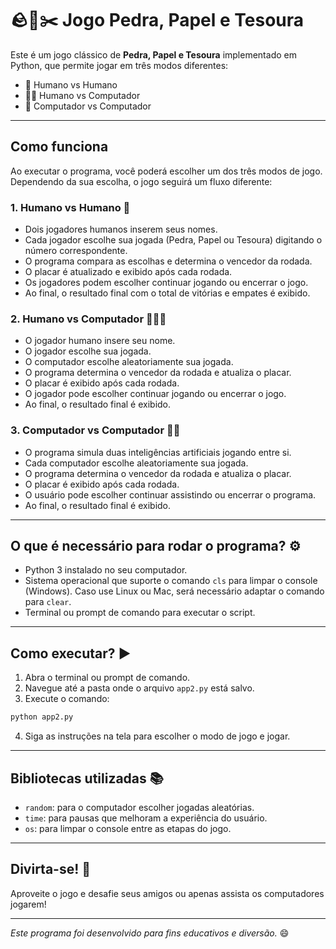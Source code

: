 # 🪨📄✂️ Jogo Pedra, Papel e Tesoura

Este é um jogo clássico de **Pedra, Papel e Tesoura** implementado em Python, que permite jogar em três modos diferentes:

- 👥 Humano vs Humano
- 🧑‍💻 Humano vs Computador
- 🤖 Computador vs Computador

---

## Como funciona

Ao executar o programa, você poderá escolher um dos três modos de jogo. Dependendo da sua escolha, o jogo seguirá um fluxo diferente:

### 1. Humano vs Humano 👥

- Dois jogadores humanos inserem seus nomes.
- Cada jogador escolhe sua jogada (Pedra, Papel ou Tesoura) digitando o número correspondente.
- O programa compara as escolhas e determina o vencedor da rodada.
- O placar é atualizado e exibido após cada rodada.
- Os jogadores podem escolher continuar jogando ou encerrar o jogo.
- Ao final, o resultado final com o total de vitórias e empates é exibido.

### 2. Humano vs Computador 🧑‍💻🤖

- O jogador humano insere seu nome.
- O jogador escolhe sua jogada.
- O computador escolhe aleatoriamente sua jogada.
- O programa determina o vencedor da rodada e atualiza o placar.
- O placar é exibido após cada rodada.
- O jogador pode escolher continuar jogando ou encerrar o jogo.
- Ao final, o resultado final é exibido.

### 3. Computador vs Computador 🤖🤖

- O programa simula duas inteligências artificiais jogando entre si.
- Cada computador escolhe aleatoriamente sua jogada.
- O programa determina o vencedor da rodada e atualiza o placar.
- O placar é exibido após cada rodada.
- O usuário pode escolher continuar assistindo ou encerrar o programa.
- Ao final, o resultado final é exibido.

---

## O que é necessário para rodar o programa? ⚙️

- Python 3 instalado no seu computador.
- Sistema operacional que suporte o comando `cls` para limpar o console (Windows). Caso use Linux ou Mac, será necessário adaptar o comando para `clear`.
- Terminal ou prompt de comando para executar o script.

---

## Como executar? ▶️

1. Abra o terminal ou prompt de comando.
2. Navegue até a pasta onde o arquivo `app2.py` está salvo.
3. Execute o comando:

```bash
python app2.py
```

4. Siga as instruções na tela para escolher o modo de jogo e jogar.

---

## Bibliotecas utilizadas 📚

- `random`: para o computador escolher jogadas aleatórias.
- `time`: para pausas que melhoram a experiência do usuário.
- `os`: para limpar o console entre as etapas do jogo.

---

## Divirta-se! 🎉

Aproveite o jogo e desafie seus amigos ou apenas assista os computadores jogarem!

---

*Este programa foi desenvolvido para fins educativos e diversão.* 😄
